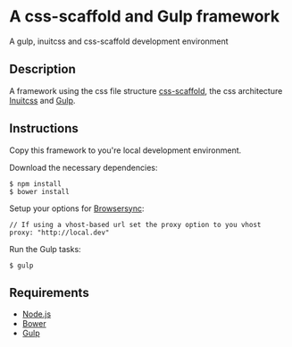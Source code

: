 # A css-scaffold and Gulp framework
A gulp, inuitcss and css-scaffold development environment

## Description
A framework using the css file structure [css-scaffold](https://github.com/csshugs/css-scaffold), the css architecture [Inuitcss](https://github.com/inuitcss) and [Gulp](http://gulpjs.com).

## Instructions
Copy this framework to you're local development environment.

Download the necessary dependencies:
```
$ npm install
$ bower install
```

Setup your options for [Browsersync](http://www.browsersync.io/docs/options):
```
// If using a vhost-based url set the proxy option to you vhost
proxy: "http://local.dev"
```

Run the Gulp tasks:
```
$ gulp
```

## Requirements
- [Node.js](http://nodejs.org)
- [Bower](http://bower.io)
- [Gulp](http://gulpjs.com)